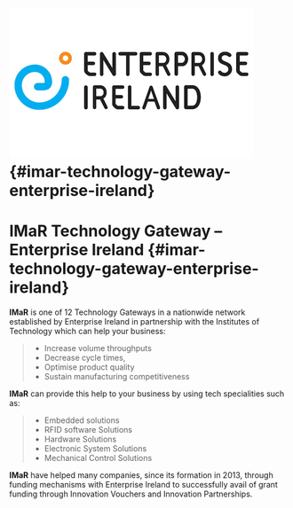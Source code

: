 # ![](/assets/epi.png) {#imar-technology-gateway-enterprise-ireland}

# IMaR Technology Gateway – Enterprise Ireland {#imar-technology-gateway-enterprise-ireland}

**IMaR** is one of 12 Technology Gateways in a nationwide network established by Enterprise Ireland in partnership with the Institutes of Technology which can help your business:

> * Increase volume throughputs
> * Decrease cycle times,
> * Optimise product quality
> * Sustain manufacturing competitiveness

**IMaR** can provide this help to your business by using tech specialities such as:

> * Embedded solutions
> * RFID software Solutions
> * Hardware Solutions
> * Electronic System Solutions
> * Mechanical Control Solutions

**IMaR** have helped many companies, since its formation in 2013, through funding mechanisms with Enterprise Ireland to successfully avail of grant funding through Innovation Vouchers and Innovation Partnerships.

